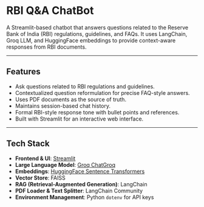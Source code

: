 # RBI Q&A ChatBot

A Streamlit-based chatbot that answers questions related to the Reserve Bank of India (RBI) regulations, guidelines, and FAQs. It uses LangChain, Groq LLM, and HuggingFace embeddings to provide context-aware responses from RBI documents.

---

## Features

- Ask questions related to RBI regulations and guidelines.
- Contextualized question reformulation for precise FAQ-style answers.
- Uses PDF documents as the source of truth.
- Maintains session-based chat history.
- Formal RBI-style response tone with bullet points and references.
- Built with Streamlit for an interactive web interface.

---

## Tech Stack

- **Frontend & UI**: [Streamlit](https://streamlit.io/)
- **Large Language Model**: [Groq ChatGroq](https://groq.com/)
- **Embeddings**: [HuggingFace Sentence Transformers](https://huggingface.co/sentence-transformers/all-MiniLM-L6-v2)
- **Vector Store**: FAISS
- **RAG (Retrieval-Augmented Generation)**: LangChain
- **PDF Loader & Text Splitter**: LangChain Community
- **Environment Management**: Python `dotenv` for API keys
